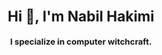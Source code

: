 <h1 align="center">Hi 👋, I'm Nabil Hakimi</h1>
<h3 align="center">I specialize in computer witchcraft.</h3>
